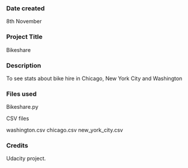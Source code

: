 ### Date created
8th November

### Project Title
Bikeshare

### Description
To see stats about bike hire in Chicago, New York City and Washington

### Files used
Bikeshare.py

CSV files 

washington.csv
chicago.csv
new_york_city.csv

### Credits
Udacity project.
